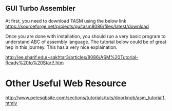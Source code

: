 ## GUI Turbo Assembler 

At first, you need to download TASM using the below link
https://sourceforge.net/projects/guitasm8086/files/latest/download

Once you are done with installation, you should run a very basic program to understand ABC of assembly language. The tutorial below could be of great hep in this journey. This has a very nice explaination.

http://ee.sharif.edu/~sakhtar3/articles/8086/ASM%20Tutorial-Ready%20to%20Start!.htm


# Other Useful Web Resource

http://www.petesqbsite.com/sections/tutorials/tuts/doorknob/asm_tutorial1.htmlv